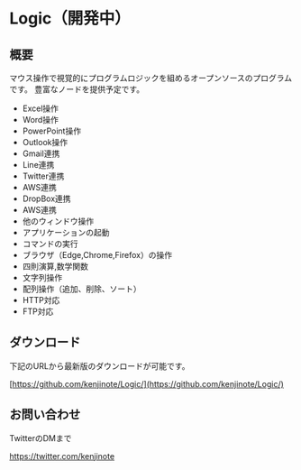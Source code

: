 # Logic（開発中）

## 概要
マウス操作で視覚的にプログラムロジックを組めるオープンソースのプログラムです。
豊富なノードを提供予定です。
- Excel操作
- Word操作
- PowerPoint操作
- Outlook操作
- Gmail連携
- Line連携
- Twitter連携
- AWS連携
- DropBox連携
- AWS連携
- 他のウィンドウ操作
- アプリケーションの起動
- コマンドの実行
- ブラウザ（Edge,Chrome,Firefox）の操作
- 四則演算,数学関数
- 文字列操作
- 配列操作（追加、削除、ソート）
- HTTP対応
- FTP対応

## ダウンロード
下記のURLから最新版のダウンロードが可能です。

[https://github.com/kenjinote/Logic/](https://github.com/kenjinote/Logic/)

## お問い合わせ
TwitterのDMまで

https://twitter.com/kenjinote
